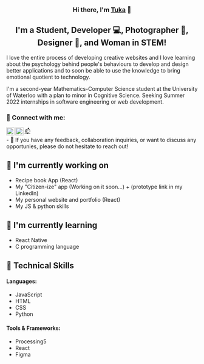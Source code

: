 <p align="center">
<!--   <a href="https://www.yushi.dev/" target="_blank" rel="noreferrer"><img src="https://user-images.githubusercontent.com/75753187/123350185-74ce0900-d528-11eb-848d-d92955dbb944.png" alt="my banner"></a> -->
</p>

<h3 align="center">
<!--  NOTE: add your website in <a href="..." ... -->
Hi there, I'm <a href="https://github.com/alartuka" target="_blank" rel="noreferrer">Tuka</a> 👋
</h3>

<h2 align="center">
I'm a Student, Developer 💻, Photographer 📸, Designer 🎨, and Woman in STEM!
</h2> 

I love the entire process of developing creative websites and I love learning about the psychology behind people's behaviours to develop and design better applications and to soon be able to use the knowledge to bring emotional quotient to technology. 

I'm a second-year Mathematics-Computer Science student at the University of Waterloo with a plan to minor in Cognitive Science. Seeking Summer 2022 internships in software engineering or web development. 


### 🤝 Connect with me:

<a href="https://www.linkedin.com/in/tukaalarbi/">
         <img align="left" src="https://raw.githubusercontent.com/yushi1007/yushi1007/main/images/linkedin.svg" alt="Tuka Alarbi | LinkedIn" width="21px"/></a>
<a href="https://instagram.com/alar_tuka2">
         <img align="left" src="https://raw.githubusercontent.com/yushi1007/yushi1007/main/images/instagram.svg" alt="Tuka Alarbi | Instagram" width="21px"/></a>  
<a href="mailto:talarbi@uwaterloo.ca?subject=Reaching out from Github">📫</i></a>

<!-- <a href="https://yushi95.medium.com/"><img align="left" src="https://raw.githubusercontent.com/yushi1007/yushi1007/main/images/medium.svg" alt="Yu Shi | Medium" width="21px"/></a> -->
</br>
- 💬 If you have any feedback, collaboration inquiries, or want to discuss any opportunies, please do not hesitate to reach out!

## 🔭 I'm currently working on

- Recipe book App (React)
- My "Citizen-ize" app (Working on it soon...) + (prototype link in my LinkedIn)
- My personal website and portfolio (React)
- My JS & python skills

## 🌱 I'm currently learning

- React Native
- C programming language

## 💼 Technical Skills
 #### Languages:
 - JavaScript
 - HTML
 - CSS
 - Python
 #### Tools & Frameworks:
 - Processing5
 - React
 - Figma

<!-- ![](https://img.shields.io/badge/Code-React-informational?style=flat&logo=react&color=61DAFB) -->
<!-- ![](https://img.shields.io/badge/Code-Redux-informational?style=flat&logo=Redux&color=764ABC) -->
<!-- ![](https://img.shields.io/badge/Code-JavaScript-informational?style=flat&logo=JavaScript&color=F7DF1E) -->
<!-- ![](https://img.shields.io/badge/Code-Ruby-informational?style=flat&logo=Ruby&color=CC342D) -->
<!-- ![](https://img.shields.io/badge/Code-Ruby_on_Rails-informational?style=flat&logo=Ruby-On-Rails&color=CC0000) -->
<!-- ![](https://img.shields.io/badge/Code-HTML5-informational?style=flat&logo=HTML5&color=E34F26) -->
<!-- ![](https://img.shields.io/badge/Code-PostgreSQL-informational?style=flat&logo=PostgreSQL&color=336791) -->
<!-- ![](https://img.shields.io/badge/Code-SQLite-informational?style=flat&logo=SQLite&color=003B57) -->
<!-- </br> -->
<!-- ![](https://img.shields.io/badge/Style-Bootstrap-informational?style=flat&logo=Bootstrap&color=7952B3) -->
<!-- ![](https://img.shields.io/badge/Style-CSS3-informational?style=flat&logo=CSS3&color=1572B6) -->
<!-- </br> -->
<!-- ![](https://img.shields.io/badge/Style-styled--components-informational?style=flat&logo=styled-components&color=DB7093) -->
<!-- </br> -->
<!-- ![](https://img.shields.io/badge/Tools-Figma-informational?style=flat&logo=Figma&color=F24E1E) -->
<!-- ![](https://img.shields.io/badge/Tools-NPM-informational?style=flat&logo=NPM&color=CB3837) -->
<!-- ![](https://img.shields.io/badge/Tools-Heroku-informational?style=flat&logo=Heroku&color=430098) -->
<!-- ![](https://img.shields.io/badge/Tools-Netlify-informational?style=flat&logo=netlify&color=00C7B7) -->
<!-- ![](https://img.shields.io/badge/Tools-Git-informational?style=flat&logo=Git&color=F05032) -->
<!-- ![](https://img.shields.io/badge/Tools-GitHub-informational?style=flat&logo=GitHub&color=181717) -->

<!-- ## 📝 Latest Blog Posts

- [Deploy Rails API Backend to Heroku and React Frontend to Netlify](https://yushi95.medium.com/deploy-rails-api-backend-to-heroku-and-react-frontend-to-netlify-b515239d5022)
- [Animation Login Popup Form by Using React State Hook and CSS](https://medium.com/geekculture/animation-login-popup-form-by-using-react-state-hook-and-css-7ecf803f1fa9)
- [Checklist ✅ for Rails Application](https://yushi95.medium.com/checklist-for-rails-application-30868cb4f48b)
- [Self and Operator in Ruby](https://blog.usejournal.com/self-in-ruby-5e8a91fa4602)
 -->
 
<!-- ## 📈 GitHub Stats 

[![Anurag's github stats](https://github-readme-stats.vercel.app/api?username=yushi1007)](https://github.com/yushi1007)

[![Top Langs](https://github-readme-stats.vercel.app/api/top-langs/?username=yushi1007&layout=compact)](https://github.com/yushi1007)

[![Visitors](https://visitor-badge.glitch.me/badge?page_id=yushi1007.yushi1007)](https://www.yushi.dev/)
 -->
<!--
**alartuka/alartuka** is a ✨ _special_ ✨ repository because its `README.md` (this file) appears on your GitHub profile.

Here are some ideas to get you started:

- 🔭 I’m currently working on ...
- 🌱 I’m currently learning ...
- 👯 I’m looking to collaborate on ...
- 🤔 I’m looking for help with ...
- 💬 Ask me about ...
- 📫 How to reach me: ...
- 😄 Pronouns: ...
- ⚡ Fun fact: ...
-->
